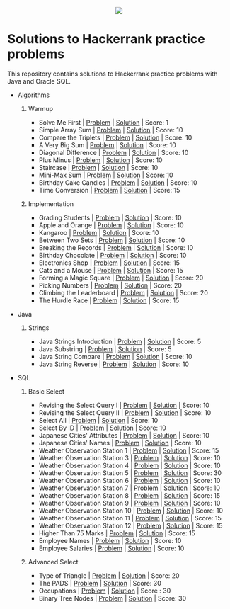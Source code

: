 <p align="center"><a href="https://www.hackerrank.com/aoavilov"><img src="https://i0.wp.com/gradsingames.com/wp-content/uploads/2016/05/856771_668224053197841_1943699009_o.png" ></a></p>

# Solutions to Hackerrank practice problems
This repository contains solutions to Hackerrank practice problems with Java and Oracle SQL.


- Algorithms

    01. Warmup
        - Solve Me First | [Problem](https://www.hackerrank.com/challenges/solve-me-first/problem) | [Solution](https://github.com/KVEKS/HackerrankPractice/blob/master/Algorithms/01.%20Warmup/001.%20Solve%20Me%20First.py) | Score: 1
        - Simple Array Sum | [Problem](https://www.hackerrank.com/challenges/simple-array-sum/problem) | [Solution](https://github.com/KVEKS/HackerrankPractice/blob/master/Algorithms/01.%20Warmup/002.%20Simple%20Array%20Sum.py) | Score: 10
        - Compare the Triplets | [Problem](https://www.hackerrank.com/challenges/compare-the-triplets/problem) | [Solution](https://github.com/KVEKS/HackerrankPractice/blob/master/Algorithms/01.%20Warmup/003.%20Compare%20the%20Triplets.py) | Score: 10
        - A Very Big Sum | [Problem](https://www.hackerrank.com/challenges/a-very-big-sum/problem) | [Solution](https://github.com/KVEKS/HackerrankPractice/blob/master/Algorithms/01.%20Warmup/004.%20A%20Very%20Big%20Sum.py) | Score: 10
        - Diagonal Difference | [Problem](https://www.hackerrank.com/challenges/diagonal-difference/problem) | [Solution](https://github.com/KVEKS/HackerrankPractice/blob/master/Algorithms/01.%20Warmup/005.%20Diagonal%20Difference.py) | Score: 10
        - Plus Minus | [Problem](https://www.hackerrank.com/challenges/plus-minus/problem) | [Solution](https://github.com/KVEKS/HackerrankPractice/blob/master/Algorithms/01.%20Warmup/006.%20Plus%20Minus.py) | Score: 10
        - Staircase | [Problem](https://www.hackerrank.com/challenges/staircase/problem) | [Solution](https://github.com/KVEKS/HackerrankPractice/blob/master/Algorithms/01.%20Warmup/007.%20Staircase.py) | Score: 10
        - Mini-Max Sum | [Problem](https://www.hackerrank.com/challenges/mini-max-sum/problem) | [Solution](https://github.com/KVEKS/HackerrankPractice/blob/master/Algorithms/01.%20Warmup/008.%20Mini-Max%20Sum.py) | Score: 10
        - Birthday Cake Candles | [Problem](https://www.hackerrank.com/challenges/birthday-cake-candles/problem) | [Solution](https://github.com/KVEKS/HackerrankPractice/blob/master/Algorithms/01.%20Warmup/009.%20Birthday%20Cake%20Candles.py) | Score: 10
        - Time Conversion | [Problem](https://www.hackerrank.com/challenges/time-conversion/problem) | [Solution](https://github.com/KVEKS/HackerrankPractice/blob/master/Algorithms/01.%20Warmup/010.%20Time%20Conversion.py) | Score: 15
        
    02. Implementation
        - Grading Students | [Problem](https://www.hackerrank.com/challenges/grading/problem) | [Solution](https://github.com/KVEKS/HackerrankPractice/blob/master/Algorithms/02.%20Implementation/001.%20Grading%20Students.py) | Score: 10
        - Apple and Orange | [Problem](https://www.hackerrank.com/challenges/apple-and-orange/problem) | [Solution](https://github.com/KVEKS/HackerrankPractice/blob/master/Algorithms/02.%20Implementation/002.%20Apple%20and%20Orange.py) | Score: 10
        - Kangaroo | [Problem](https://www.hackerrank.com/challenges/kangaroo/problem) | [Solution](https://github.com/KVEKS/HackerrankPractice/blob/master/Algorithms/02.%20Implementation/003.%20Kangaroo.py) | Score: 10
        - Between Two Sets | [Problem](https://www.hackerrank.com/challenges/between-two-sets/problem) | [Solution](https://github.com/KVEKS/HackerrankPractice/blob/master/Algorithms/02.%20Implementation/004.%20Between%20Two%20Sets.py) | Score: 10
        - Breaking the Records | [Problem](https://www.hackerrank.com/challenges/breaking-best-and-worst-records/problem) | [Solution](https://github.com/KVEKS/HackerrankPractice/blob/master/Algorithms/02.%20Implementation/005.%20Breaking%20the%20Records.py) | Score: 10
        - Birthday Chocolate | [Problem](https://www.hackerrank.com/challenges/the-birthday-bar/problem) | [Solution](https://github.com/KVEKS/HackerrankPractice/blob/master/Algorithms/02.%20Implementation/006.%20Birthday%20Chocolate.py) | Score: 10
        - Electronics Shop | [Problem](https://www.hackerrank.com/challenges/electronics-shop/problem) | [Solution](https://github.com/KVEKS/HackerrankPractice/blob/master/Algorithms/02.%20Implementation/013.%20Electronics%20Shop.py) | Score: 15
        - Cats and a Mouse | [Problem](https://www.hackerrank.com/challenges/cats-and-a-mouse/problem) | [Solution](https://github.com/KVEKS/HackerrankPractice/blob/master/Algorithms/02.%20Implementation/014.%20Cats%20and%20a%20Mouse.py) | Score: 15
        - Forming a Magic Square | [Problem](https://www.hackerrank.com/challenges/magic-square-forming) | [Solution](https://github.com/KVEKS/HackerrankPractice/blob/master/Algorithms/02.%20Implementation/015.%20Forming%20a%20Magic%20Square.py) | Score: 20
        - Picking Numbers | [Problem](https://www.hackerrank.com/challenges/picking-numbers) | [Solution](https://github.com/KVEKS/HackerrankPractice/blob/master/Algorithms/02.%20Implementation/016.%20Picking%20Numbers.py) | Score: 20
        - Climbing the Leaderboard | [Problem](https://www.hackerrank.com/challenges/climbing-the-leaderboard/problem) | [Solution](https://github.com/KVEKS/HackerrankPractice/blob/master/Algorithms/02.%20Implementation/017.%20Climbing%20the%20Leaderboard.py) | Score: 20
        - The Hurdle Race | [Problem](https://www.hackerrank.com/challenges/the-hurdle-race/problem) | [Solution](https://github.com/KVEKS/HackerrankPractice/blob/master/Algorithms/02.%20Implementation/018.%20The%20Hurdle%20Race.py) | Score: 15

- Java

    01. Strings
    
        - Java Strings Introduction | [Problem](https://www.hackerrank.com/challenges/java-strings-introduction/problem) | [Solution](https://github.com/KVEKS/HackerrankPractice/blob/master/Java/Java%20Strings%20Introduction.java) | Score: 5
        - Java Substring | [Problem](https://www.hackerrank.com/challenges/java-substring/problem) | [Solution](https://github.com/KVEKS/HackerrankPractice/blob/master/Java/Java%20Substring.java) | Score: 5
        - Java String Compare | [Problem](https://www.hackerrank.com/challenges/java-string-compare/problem) | [Solution](https://github.com/KVEKS/HackerrankPractice/blob/master/Java/Java%20String%20Compare.java) | Score: 10
        - Java String Reverse | [Problem](https://www.hackerrank.com/challenges/java-string-reverse/problem) | [Solution](https://github.com/KVEKS/HackerrankPractice/blob/master/Java/Java%20String%20Reverse.java) | Score: 10
        
- SQL
    01. Basic Select
        - Revising the Select Query I | [Problem](https://www.hackerrank.com/challenges/revising-the-select-query/problem) | [Solution](https://github.com/KVEKS/HackerrankPractice/blob/master/SQL/01.%20Basic%20Select/001.%20Revising%20the%20Select%20Query%20I.sql) | Score: 10
        - Revising the Select Query II | [Problem](https://www.hackerrank.com/challenges/revising-the-select-query-2/problem) | [Solution](https://github.com/KVEKS/HackerrankPractice/blob/master/SQL/01.%20Basic%20Select/002.%20Revising%20the%20Select%20Query%20II.sql) | Score: 10
        - Select All | [Problem](https://www.hackerrank.com/challenges/select-all-sql/problem) | [Solution](https://github.com/KVEKS/HackerrankPractice/blob/master/SQL/01.%20Basic%20Select/003.%20Select%20All.sql) | Score: 10
        - Select By ID | [Problem](https://www.hackerrank.com/challenges/select-by-id/problem) | [Solution](https://github.com/KVEKS/HackerrankPractice/blob/master/SQL/01.%20Basic%20Select/004.%20Select%20By%20ID.sql) | Score: 10
        - Japanese Cities' Attributes | [Problem](https://www.hackerrank.com/challenges/japanese-cities-attributes/problem) | [Solution](https://github.com/KVEKS/HackerrankPractice/blob/master/SQL/01.%20Basic%20Select/005.%20Japanese%20Cities'%20Attributes.sql) | Score: 10
        - Japanese Cities' Names | [Problem](https://www.hackerrank.com/challenges/japanese-cities-name/problem) | [Solution](https://github.com/KVEKS/HackerrankPractice/blob/master/SQL/01.%20Basic%20Select/006.%20Japanese%20Cities'%20Names.sql) | Score: 10
        - Weather Observation Station 1 | [Problem](https://www.hackerrank.com/challenges/weather-observation-station-1/problem) | [Solution](https://github.com/KVEKS/HackerrankPractice/blob/master/SQL/01.%20Basic%20Select/007.%20Weather%20Observation%20Station%201.sql) | Score: 15
        - Weather Observation Station 3 | [Problem](https://www.hackerrank.com/challenges/weather-observation-station-3/problem) | [Solution](https://github.com/KVEKS/HackerrankPractice/blob/master/SQL/01.%20Basic%20Select/008.%20Weather%20Observation%20Station%203.sql) | Score: 10
        - Weather Observation Station 4 | [Problem](https://www.hackerrank.com/challenges/weather-observation-station-4/problem) | [Solution](https://github.com/KVEKS/HackerrankPractice/blob/master/SQL/01.%20Basic%20Select/009.%20Weather%20Observation%20Station%204.sql) | Score: 10
        - Weather Observation Station 5 | [Problem](https://www.hackerrank.com/challenges/weather-observation-station-5/problem) | [Solution](https://github.com/KVEKS/HackerrankPractice/blob/master/SQL/01.%20Basic%20Select/010.%20Weather%20Observation%20Station%205.sql) | Score: 30
        - Weather Observation Station 6 | [Problem](https://www.hackerrank.com/challenges/weather-observation-station-6/problem) | [Solution](https://github.com/KVEKS/HackerrankPractice/blob/master/SQL/01.%20Basic%20Select/011.%20Weather%20Observation%20Station%206.sql) | Score: 10
        - Weather Observation Station 7 | [Problem](https://www.hackerrank.com/challenges/weather-observation-station-7/problem) | [Solution](https://github.com/KVEKS/HackerrankPractice/blob/master/SQL/01.%20Basic%20Select/012.%20Weather%20Observation%20Station%207.sql) | Score: 10
        - Weather Observation Station 8 | [Problem](https://www.hackerrank.com/challenges/weather-observation-station-8/problem) | [Solution](https://github.com/KVEKS/HackerrankPractice/blob/master/SQL/01.%20Basic%20Select/013.%20Weather%20Observation%20Station%208.sql) | Score: 15
        - Weather Observation Station 9 | [Problem](https://www.hackerrank.com/challenges/weather-observation-station-9/problem) | [Solution](https://github.com/KVEKS/HackerrankPractice/blob/master/SQL/01.%20Basic%20Select/014.%20Weather%20Observation%20Station%209.sql) | Score: 10
        - Weather Observation Station 10 | [Problem](https://www.hackerrank.com/challenges/weather-observation-station-10/problem) | [Solution](https://github.com/KVEKS/HackerrankPractice/blob/master/SQL/01.%20Basic%20Select/015.%20Weather%20Observation%20Station%2010.sql) | Score: 10
        - Weather Observation Station 11 | [Problem](https://www.hackerrank.com/challenges/weather-observation-station-11/problem) | [Solution](https://github.com/KVEKS/HackerrankPractice/blob/master/SQL/01.%20Basic%20Select/016.%20Weather%20Observation%20Station%2011.sql) | Score: 15
        - Weather Observation Station 12 | [Problem](https://www.hackerrank.com/challenges/weather-observation-station-11/problem) | [Solution](https://github.com/KVEKS/HackerrankPractice/blob/master/SQL/01.%20Basic%20Select/017.%20Weather%20Observation%20Station%2012.sql) | Score: 15
        - Higher Than 75 Marks | [Problem](https://www.hackerrank.com/challenges/more-than-75-marks/problem) | [Solution](https://github.com/KVEKS/HackerrankPractice/blob/master/SQL/01.%20Basic%20Select/018.%20Higher%20Than%2075%20Marks.sql) | Score: 15
        - Employee Names | [Problem](https://www.hackerrank.com/challenges/name-of-employees/problem) | [Solution](https://github.com/KVEKS/HackerrankPractice/blob/master/SQL/01.%20Basic%20Select/019.%20Employee%20Names.sql) | Score: 10
        - Employee Salaries | [Problem](https://www.hackerrank.com/challenges/salary-of-employees/problem) | [Solution](https://github.com/KVEKS/HackerrankPractice/blob/master/SQL/01.%20Basic%20Select/020.%20Employee%20Salaries.sql) | Score: 10
        
    02. Advanced Select        
        - Type of Triangle | [Problem](https://www.hackerrank.com/challenges/what-type-of-triangle/problem) | [Solution](https://github.com/KVEKS/HackerrankPractice/blob/master/SQL/02.%20Advanced%20Select/001.%20Type%20of%20Triangle.sql) | Score: 20
        - The PADS | [Problem](https://www.hackerrank.com/challenges/the-pads/problem) | [Solution](https://github.com/KVEKS/HackerrankPractice/blob/master/SQL/02.%20Advanced%20Select/002.%20The%20PADS.sql) | Score: 30
        - Occupations  | [Problem](https://www.hackerrank.com/challenges/occupations/problem) | [Solution](https://github.com/KVEKS/HackerrankPractice/blob/master/SQL/02.%20Advanced%20Select/003.%20Occupations.sql) | Score : 30
        - Binary Tree Nodes | [Problem](https://www.hackerrank.com/challenges/binary-search-tree-1/problem) | [Solution](https://github.com/KVEKS/HackerrankPractice/blob/master/SQL/02.%20Advanced%20Select/004.%20Binary%20Tree%20Nodes.sql) | Score: 30
